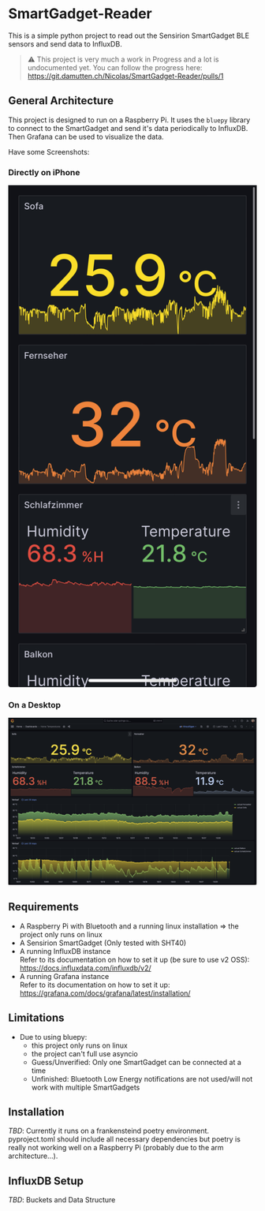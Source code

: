 # SmartGadget-Reader
This is a simple python project to read out the Sensirion SmartGadget BLE sensors and send data to InfluxDB.

> :warning: This project is very much a work in Progress and a lot is undocumented yet. You can follow the progress 
> here: https://git.damutten.ch/Nicolas/SmartGadget-Reader/pulls/1

## General Architecture

This project is designed to run on a Raspberry Pi. It uses the `bluepy` library to connect to the SmartGadget and send 
it's data periodically to InfluxDB. Then Grafana can be used to visualize the data.

Have some Screenshots:

### Directly on iPhone
![mobile.jpeg](docs/mobile.jpeg)

### On a Desktop
![desktop.png](docs/desktop.png)

## Requirements

- A Raspberry Pi with Bluetooth and a running linux installation => the project only runs on linux
- A Sensirion SmartGadget (Only tested with SHT40)
- A running InfluxDB instance  
  Refer to its documentation on how to set it up (be sure to use v2 OSS): https://docs.influxdata.com/influxdb/v2/
- A running Grafana instance  
  Refer to its documentation on how to set it up: https://grafana.com/docs/grafana/latest/installation/

## Limitations

- Due to using bluepy:
  - this project only runs on linux
  - the project can't full use asyncio
  - Guess/Unverified: Only one SmartGadget can be connected at a time
  - Unfinished: Bluetooth Low Energy notifications are not used/will not work with multiple SmartGadgets

## Installation
_TBD_: Currently it runs on a frankensteind poetry environment. pyproject.toml should include all necessary 
dependencies but poetry is really not working well on a Raspberry Pi (probably due to the arm architecture…).

## InfluxDB Setup

_TBD_: Buckets and Data Structure
